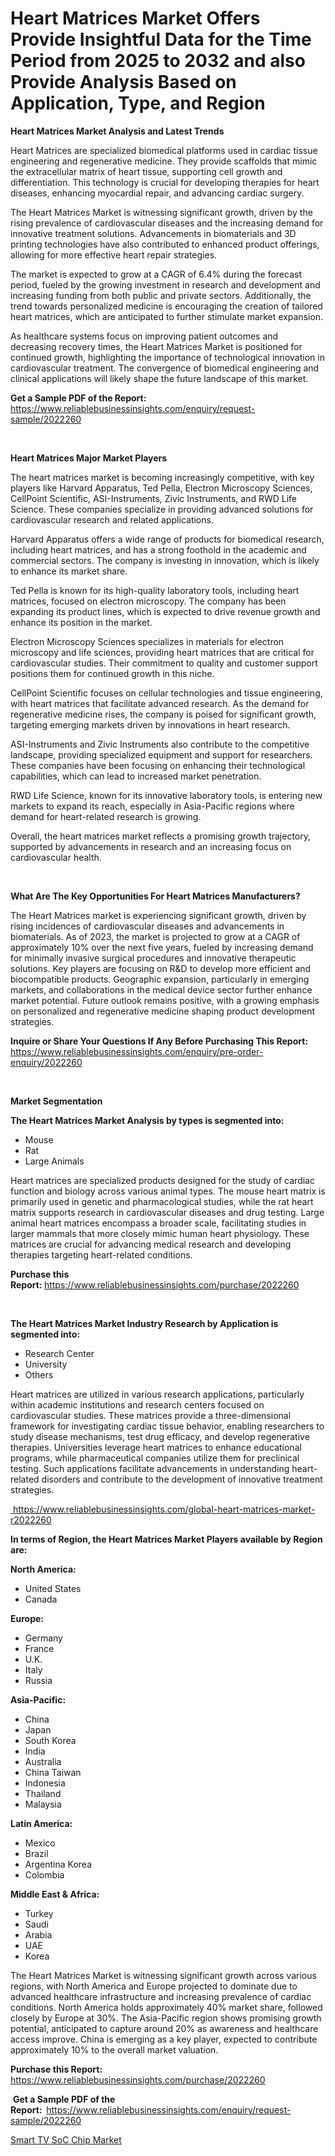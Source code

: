 <p><h1>Heart Matrices Market Offers Provide Insightful Data for the Time Period from 2025 to 2032 and also Provide Analysis Based on Application, Type, and Region</h1></p><p><strong>Heart Matrices Market Analysis and Latest Trends</strong></p>
<p><p>Heart Matrices are specialized biomedical platforms used in cardiac tissue engineering and regenerative medicine. They provide scaffolds that mimic the extracellular matrix of heart tissue, supporting cell growth and differentiation. This technology is crucial for developing therapies for heart diseases, enhancing myocardial repair, and advancing cardiac surgery. </p><p>The Heart Matrices Market is witnessing significant growth, driven by the rising prevalence of cardiovascular diseases and the increasing demand for innovative treatment solutions. Advancements in biomaterials and 3D printing technologies have also contributed to enhanced product offerings, allowing for more effective heart repair strategies. </p><p>The market is expected to grow at a CAGR of 6.4% during the forecast period, fueled by the growing investment in research and development and increasing funding from both public and private sectors. Additionally, the trend towards personalized medicine is encouraging the creation of tailored heart matrices, which are anticipated to further stimulate market expansion. </p><p>As healthcare systems focus on improving patient outcomes and decreasing recovery times, the Heart Matrices Market is positioned for continued growth, highlighting the importance of technological innovation in cardiovascular treatment. The convergence of biomedical engineering and clinical applications will likely shape the future landscape of this market.</p></p>
<p><strong>Get a Sample PDF of the Report:&nbsp;</strong> <a href="https://www.reliablebusinessinsights.com/enquiry/request-sample/2022260?utm_campaign=3216&utm_medium=2&utm_source=Github&utm_content=ia&utm_term=29032025&utm_id=heart-matrices">https://www.reliablebusinessinsights.com/enquiry/request-sample/2022260</a></p>
<p>&nbsp;</p>
<p><strong>Heart Matrices Major Market Players</strong></p>
<p><p>The heart matrices market is becoming increasingly competitive, with key players like Harvard Apparatus, Ted Pella, Electron Microscopy Sciences, CellPoint Scientific, ASI-Instruments, Zivic Instruments, and RWD Life Science. These companies specialize in providing advanced solutions for cardiovascular research and related applications.</p><p>Harvard Apparatus offers a wide range of products for biomedical research, including heart matrices, and has a strong foothold in the academic and commercial sectors. The company is investing in innovation, which is likely to enhance its market share.</p><p>Ted Pella is known for its high-quality laboratory tools, including heart matrices, focused on electron microscopy. The company has been expanding its product lines, which is expected to drive revenue growth and enhance its position in the market.</p><p>Electron Microscopy Sciences specializes in materials for electron microscopy and life sciences, providing heart matrices that are critical for cardiovascular studies. Their commitment to quality and customer support positions them for continued growth in this niche.</p><p>CellPoint Scientific focuses on cellular technologies and tissue engineering, with heart matrices that facilitate advanced research. As the demand for regenerative medicine rises, the company is poised for significant growth, targeting emerging markets driven by innovations in heart research.</p><p>ASI-Instruments and Zivic Instruments also contribute to the competitive landscape, providing specialized equipment and support for researchers. These companies have been focusing on enhancing their technological capabilities, which can lead to increased market penetration.</p><p>RWD Life Science, known for its innovative laboratory tools, is entering new markets to expand its reach, especially in Asia-Pacific regions where demand for heart-related research is growing. </p><p>Overall, the heart matrices market reflects a promising growth trajectory, supported by advancements in research and an increasing focus on cardiovascular health.</p></p>
<p>&nbsp;</p>
<p><strong>What Are The Key Opportunities For Heart Matrices Manufacturers?</strong></p>
<p><p>The Heart Matrices market is experiencing significant growth, driven by rising incidences of cardiovascular diseases and advancements in biomaterials. As of 2023, the market is projected to grow at a CAGR of approximately 10% over the next five years, fueled by increasing demand for minimally invasive surgical procedures and innovative therapeutic solutions. Key players are focusing on R&D to develop more efficient and biocompatible products. Geographic expansion, particularly in emerging markets, and collaborations in the medical device sector further enhance market potential. Future outlook remains positive, with a growing emphasis on personalized and regenerative medicine shaping product development strategies.</p></p>
<p><strong>Inquire or Share Your Questions If Any Before Purchasing This Report:</strong> <a href="https://www.reliablebusinessinsights.com/enquiry/pre-order-enquiry/2022260?utm_campaign=3216&utm_medium=2&utm_source=Github&utm_content=ia&utm_term=29032025&utm_id=heart-matrices">https://www.reliablebusinessinsights.com/enquiry/pre-order-enquiry/2022260</a></p>
<p>&nbsp;</p>
<p><strong>Market Segmentation</strong></p>
<p><strong>The Heart Matrices Market Analysis by types is segmented into:</strong></p>
<p><ul><li>Mouse</li><li>Rat</li><li>Large Animals</li></ul></p>
<p><p>Heart matrices are specialized products designed for the study of cardiac function and biology across various animal types. The mouse heart matrix is primarily used in genetic and pharmacological studies, while the rat heart matrix supports research in cardiovascular diseases and drug testing. Large animal heart matrices encompass a broader scale, facilitating studies in larger mammals that more closely mimic human heart physiology. These matrices are crucial for advancing medical research and developing therapies targeting heart-related conditions.</p></p>
<p><strong>Purchase this Report:&nbsp;</strong><a href="https://www.reliablebusinessinsights.com/purchase/2022260?utm_campaign=3216&utm_medium=2&utm_source=Github&utm_content=ia&utm_term=29032025&utm_id=heart-matrices">https://www.reliablebusinessinsights.com/purchase/2022260</a></p>
<p>&nbsp;</p>
<p><strong>The Heart Matrices Market Industry Research by Application is segmented into:</strong></p>
<p><ul><li>Research Center</li><li>University</li><li>Others</li></ul></p>
<p><p>Heart matrices are utilized in various research applications, particularly within academic institutions and research centers focused on cardiovascular studies. These matrices provide a three-dimensional framework for investigating cardiac tissue behavior, enabling researchers to study disease mechanisms, test drug efficacy, and develop regenerative therapies. Universities leverage heart matrices to enhance educational programs, while pharmaceutical companies utilize them for preclinical testing. Such applications facilitate advancements in understanding heart-related disorders and contribute to the development of innovative treatment strategies.</p></p>
<p><a href="https://www.reliablebusinessinsights.com/global-heart-matrices-market-r2022260?utm_campaign=3216&utm_medium=2&utm_source=Github&utm_content=ia&utm_term=29032025&utm_id=heart-matrices">&nbsp;https://www.reliablebusinessinsights.com/global-heart-matrices-market-r2022260</a></p>
<p><strong>In terms of Region, the Heart Matrices Market Players available by Region are:</strong></p>
<p>
    <p> <strong> North America: </strong>
        <ul>
            <li>United States</li>
            <li>Canada</li>
        </ul>
        </p> 
    <p> <strong> Europe: </strong>
        <ul>
            <li>Germany</li>
            <li>France</li>
            <li>U.K.</li>
            <li>Italy</li>
            <li>Russia</li>
        </ul>
        </p> 
    <p> <strong> Asia-Pacific: </strong>
        <ul>
            <li>China</li>
            <li>Japan</li>
            <li>South Korea</li>
            <li>India</li>
            <li>Australia</li>
            <li>China Taiwan</li>
            <li>Indonesia</li>
            <li>Thailand</li>
            <li>Malaysia</li>
        </ul>
        </p> 
    <p> <strong> Latin America: </strong>
        <ul>
            <li>Mexico</li>
            <li>Brazil</li>
            <li>Argentina Korea</li>
            <li>Colombia</li>
        </ul>
        </p> 
    <p> <strong> Middle East & Africa: </strong>
        <ul>
            <li>Turkey</li>
            <li>Saudi</li>
            <li>Arabia</li>
            <li>UAE</li>
            <li>Korea</li>
        </ul>
    </p>
    </p>
<p><p>The Heart Matrices Market is witnessing significant growth across various regions, with North America and Europe projected to dominate due to advanced healthcare infrastructure and increasing prevalence of cardiac conditions. North America holds approximately 40% market share, followed closely by Europe at 30%. The Asia-Pacific region shows promising growth potential, anticipated to capture around 20% as awareness and healthcare access improve. China is emerging as a key player, expected to contribute approximately 10% to the overall market valuation.</p></p>
<p><strong>Purchase this Report: </strong><a href="https://www.reliablebusinessinsights.com/purchase/2022260?utm_campaign=3216&utm_medium=2&utm_source=Github&utm_content=ia&utm_term=29032025&utm_id=heart-matrices">https://www.reliablebusinessinsights.com/purchase/2022260</a></p>
<p>&nbsp;<strong>Get a Sample PDF of the Report:&nbsp;&nbsp;</strong><a href="https://www.reliablebusinessinsights.com/enquiry/request-sample/2022260?utm_campaign=3216&utm_medium=2&utm_source=Github&utm_content=ia&utm_term=29032025&utm_id=heart-matrices">https://www.reliablebusinessinsights.com/enquiry/request-sample/2022260</a></p>
<p><strong></strong></p>
<p><p><a href="https://github.com/rosalinebhakta48/Market-Research-Report-List-1/blob/main/smart-tv-soc-chip-market.md?utm_campaign=3216&utm_medium=2&utm_source=Github&utm_content=ia&utm_term=29032025&utm_id=heart-matrices">Smart TV SoC Chip Market</a></p></p>